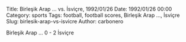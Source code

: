 Title: Birleşik Arap … vs. İsviçre, 1992/01/26
Date: 1992/01/26 00:00
Category: sports
Tags: football, football scores, Birleşik Arap …, İsviçre
Slug: birlesik-arap-vs-isvicre
Author: carbonero


Birleşik Arap … 0 - 2 İsviçre
